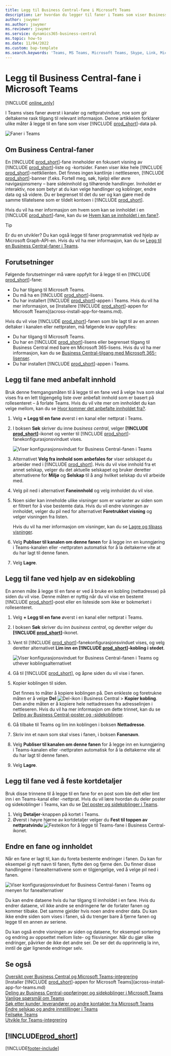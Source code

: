 ```yaml
---
title: Legg til Business Central-fane i Microsoft Teams
description: Lær hvordan du legger til faner i Teams som viser Business Central-sider.
author: jswymer
ms.author: jswymer
ms.reviewer: jswymer
ms.service: dynamics365-business-central
ms.topic: how-to
ms.date: 11/04/2022
ms.custom: bap-template
ms.search.keywords: 'Teams, MS Teams, Microsoft Teams, Skype, Link, Microsoft 365, collaborate, collaboration, teamwork, share records, tab'
---
```


# <a name="add-business-central-tab-in-microsoft-teams"></a>Legg til Business Central-fane i Microsoft Teams

[!INCLUDE [online_only](includes/online_only.md)]

I Teams vises faner øverst i kanaler og nettpratvinduer, noe som gir deltakerne rask tilgang til relevant informasjon. Denne artikkelen forklarer ulike måter å legge til en fane som viser [!INCLUDE [prod_short](includes/prod_short.md)]-data på.

![Faner i Teams](media/teams-tabs-border.png)

## <a name="about-business-central-tabs"></a>Om Business Central-faner

En [!INCLUDE [prod_short](includes/prod_short.md)]-fane inneholder en fokusert visning av [!INCLUDE [prod_short](includes/prod_short.md)]-liste og -kortsider. Fanen viser ikke hele [!INCLUDE [prod_short](includes/prod_short.md)]-nettklienten. Det finnes ingen kantlinje i nettleseren, [!INCLUDE [prod_short](includes/prod_short.md)]-banner (f.eks. Fortell meg, søk, hjelp) eller øvre navigasjonsmeny – bare sideinnhold og tilhørende handlinger. Innholdet er interaktiv, noe som betyr at du kan velge handlinger og koblinger, endre data og så videre. Du er begrenset til det du ser og kan gjøre med de samme tillatelsene som er tildelt kontoen i [!INCLUDE [prod_short](includes/prod_short.md)].

Hvis du vil ha mer informasjon om hvem som kan se innholdet i en [!INCLUDE [prod_short](includes/prod_short.md)]-fane, kan du se [Hvem kan se innholdet i en fane?](/dynamics365/business-central/teams-faq?tabs=tabs#who-can-view).

> [!TIP]
> Er du en utvikler? Du kan også legge til faner programmatisk ved hjelp av Microsoft Graph-API-en. Hvis du vil ha mer informasjon, kan du se [Legg til en Business Central-faner i Teams](/dynamics365/business-central/dev-itpro/developer/devenv-develop-for-teams-tabs).  

## <a name="prerequisites"></a>Forutsetninger

Følgende forutsetninger må være oppfylt for å legge til en [!INCLUDE [prod_short](includes/prod_short.md)]-fane:

- Du har tilgang til Microsoft Teams.
- Du må ha en [!INCLUDE [prod_short](includes/prod_short.md)]-lisens.
- Du har installert [!INCLUDE [prod_short](includes/prod_short.md)]-appen i Teams. Hvis du vil ha mer informasjon, se [Installere [!INCLUDE [prod_short](includes/prod_short.md)]-appen for Microsoft Teams](across-install-app-for-teams.md).

Hvis du vil vise [!INCLUDE [prod_short](includes/prod_short.md)]-fanen som ble lagt til av en annen deltaker i kanalen eller nettpraten, må følgende krav oppfylles:

- Du har tilgang til Microsoft Teams.
- Du har en [!INCLUDE [prod_short](includes/prod_short.md)]-lisens eller begrenset tilgang til Business Central med bare en Microsoft 365-lisens. Hvis du vil ha mer informasjon, kan du se [Business Central-tilgang med Microsoft 365-lisenser](admin-access-with-m365-license.md).
- Du har installert [!INCLUDE [prod_short](includes/prod_short.md)]-appen i Teams.

## <a name="add-tab-using-recommended-content"></a>Legg til fane med anbefalt innhold

Bruk denne fremgangsmåten til å legge til en fane ved å velge hva som skal vises fra en lett tilgjengelig liste over anbefalt innhold som er basert på rollesenteret – å forlate Teams. Hvis du vil vite mer om innholdet du kan velge mellom, kan du se [Hvor kommer det anbefalte innholdet fra?](/dynamics365/business-central/teams-faq?tabs=tabs#where-does-the-recommended-content-come-from).

1. Velg **+ Legg til en fane** øverst i en kanal eller nettprat i Teams.
2. I boksen **Søk** skriver du inne *business central*, velger **[!INCLUDE [prod_short](includes/prod_short.md)]**-ikonet og venter til [!INCLUDE [prod_short](includes/prod_short.md)]-fanekonfigurasjonsvinduet vises.

   ![Viser konfigurasjonsvinduet for Business Central-fanen i Teams](media/teams-bc-tab-config-window.png)

3. Alternativet **Velg fra innhold som anbefales for** viser selskapet du arbeider med i [!INCLUDE [prod_short](includes/prod_short.md)]. Hvis du vil vise innhold fra et annet selskap, velger du det aktuelle selskapet og bruker deretter alternativene for **Miljø** og **Selskap** til å angi hvilket selskap du vil arbeide med.
4. Velg pil ned i alternativet **Faneinnhold** og velg innholdet du vil vise.

   <!-- The list shows all pages that are bookmarked on your role center in [!INCLUDE [prod_short](includes/prod_short.md)]. To learn more about the content that you can choose from, see [Where does the recommended content come from?](teams-faq.md#recommended-content).-->
5. Noen sider kan inneholde ulike visninger som er varianter av siden som er filtrert for å vise bestemte data. Hvis du vil endre visningen av innholdet, velger du pil ned for alternativet **Foretrukket visning** og velger visningen fra listen.

   Hvis du vil ha mer informasjon om visninger, kan du se [Lagre og tilpass visninger](ui-views.md).
6. Velg **Publiser til kanalen om denne fanen** for å legge inn en kunngjøring i Teams-kanalen eller -nettpraten automatisk for å la deltakerne vite at du har lagt til denne fanen.
7. Velg **Lagre**.

## <a name="add-tab-using-a-page-link"></a>Legg til fane ved hjelp av en sidekobling

En annen måte å legge til en fane er ved å bruke en kobling (nettadresse) på siden du vil vise. Denne måten er nyttig når du vil vise en bestemt [!INCLUDE [prod_short](includes/prod_short.md)]-post eller en listeside som ikke er bokmerket i rollesenteret.

1. Velg **+ Legg til en fane** øverst i en kanal eller nettprat i Teams.
2. I boksen **Søk** skriver du inn *business central*, og deretter velger du **[!INCLUDE [prod_short](includes/prod_short.md)]**-ikonet.
3. Vent til [!INCLUDE [prod_short](includes/prod_short.md)]-fanekonfigurasjonsvinduet vises, og velg deretter alternativet **Lim inn en [!INCLUDE [prod_short](includes/prod_short.md)]-kobling i stedet**.

   ![Viser konfigurasjonsvinduet for Business Central-fanen i Teams og uthever koblingsalternativet](media/teams-bc-tab-config-window-page-link.png)
4. Gå til [!INCLUDE [prod_short](includes/prod_short.md)], og åpne siden du vil vise i fanen.
5. Kopier koblingen til siden.

   Det finnes to måter å kopiere koblingen på. Den enkleste og foretrukne måten er å velge **Del** ![Del-ikon i Business Central](media/share-icon.png) > **Kopier kobling**. Den andre måten er å kopiere hele nettadressen fra adresselinjen i nettleseren. Hvis du vil ha mer informasjon om dette trinnet, kan du se [Deling av Business Central-poster og -sidekoblinger](across-working-with-teams.md).

6. Gå tilbake til Teams og lim inn koblingen i boksen **Nettadresse**.
7. Skriv inn et navn som skal vises i fanen, i boksen **Fanenavn**.
8. Velg **Publiser til kanalen om denne fanen** for å legge inn en kunngjøring i Teams-kanalen eller -nettpraten automatisk for å la deltakerne vite at du har lagt til denne fanen.
9. Velg **Lagre**.

## <a name="add-tab-by-pinning-card-details"></a>Legg til fane ved å feste kortdetaljer

Bruk disse trinnene til å legge til en fane for en post som ble delt eller limt inn i en Teams-kanal eller -nettprat. Hvis du vil lære hvordan du deler poster og sidekoblinger i Teams, kan du se [Del poster og sidekoblinger i Teams](across-working-with-teams.md).

1. Velg **Detaljer**-knappen på kortet i Teams.
2. Øverst i høyre hjørne av kortdetaljer velger du **Fest til toppen av nettpratvindu** ![Festeikon for å legge til Teams-fane i Business Central](media/pin-teams.png)-ikonet.

## <a name="change-a-tab-and-its-content"></a>Endre en fane og innholdet

Når en fane er lagt til, kan du foreta bestemte endringer i fanen. Du kan for eksempel gi nytt navn til fanen, flytte den og fjerne den. Du finner disse handlingene i fanealternativene som er tilgjengelige, ved å velge pil ned i fanen.

![Viser konfigurasjonsvinduet for Business Central-fanen i Teams og menyen for fanealternativer](media/teams-bc-tab-config-window-options.png)

Du kan endre dataene hvis du har tilgang til innholdet i en fane. Hvis du endrer dataene, vil ikke andre se endringene før de forlater fanen og kommer tilbake. Det samme gjelder hvis noen andre endrer data. Du kan ikke endre siden som vises i fanen, så du trenger bare å fjerne fanen og legge til en annen av seriene.

Du kan også endre visningen av siden og dataene, for eksempel sortering og endring av oppsettet mellom liste- og flisvisninger. Når du gjør slike endringer, påvirker de ikke det andre ser. De ser det du opprinnelig la inn, inntil de gjør lignende endringer selv.

## <a name="see-also"></a>Se også

[Oversikt over Business Central og Microsoft Teams-integrering](across-teams-overview.md)  
[Installer [!INCLUDE [prod_short](includes/prod_short.md)]-appen for Microsoft Teams](across-install-app-for-teams.md)  
[Deling av Business Central-oppføringer og sidekoblinger i Microsoft Teams](across-working-with-teams.md)
[Vanlige spørsmål om Teams](teams-faq.md)  
[Søk etter kunder, leverandører og andre kontakter fra Microsoft Teams](across-search-contacts-teams.md)  
[Endre selskap og andre innstillinger i Teams](across-teams-settings.md)  
[Feilsøke Teams](admin-teams-troubleshooting.md)  
[Utvikle for Teams-integrering](/dynamics365/business-central/dev-itpro/developer/devenv-develop-for-teams)  

## [!INCLUDE[prod_short](includes/free_trial_md.md)]

[!INCLUDE[footer-include](includes/footer-banner.md)]
